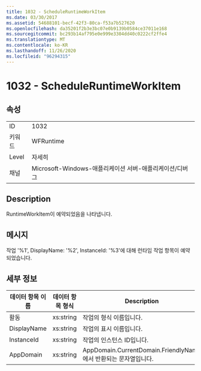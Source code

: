 ```yaml
---
title: 1032 - ScheduleRuntimeWorkItem
ms.date: 03/30/2017
ms.assetid: 54688101-becf-42f3-80ca-f53a7b527620
ms.openlocfilehash: da35201f2b3e3bc07e0b9139b0584ce37011e168
ms.sourcegitcommit: bc293b14af795e0e999e3304dd40c0222cf2ffe4
ms.translationtype: MT
ms.contentlocale: ko-KR
ms.lasthandoff: 11/26/2020
ms.locfileid: "96294315"
---
```

# <a name="1032---scheduleruntimeworkitem"></a>1032 - ScheduleRuntimeWorkItem

## <a name="properties"></a>속성  
  
|||  
|-|-|  
|ID|1032|  
|키워드|WFRuntime|  
|Level|자세히|  
|채널|Microsoft-Windows-애플리케이션 서버-애플리케이션/디버그|  
  
## <a name="description"></a>Description  

 RuntimeWorkItem이 예약되었음을 나타냅니다.  
  
## <a name="message"></a>메시지  

 작업 '%1', DisplayName: '%2', InstanceId: '%3'에 대해 런타임 작업 항목이 예약되었습니다.  
  
## <a name="details"></a>세부 정보  
  
|데이터 항목 이름|데이터 항목 형식|Description|  
|--------------------|--------------------|-----------------|  
|활동|xs:string|작업의 형식 이름입니다.|  
|DisplayName|xs:string|작업의 표시 이름입니다.|  
|InstanceId|xs:string|작업의 인스턴스 ID입니다.|  
|AppDomain|xs:string|AppDomain.CurrentDomain.FriendlyName에서 반환되는 문자열입니다.|
